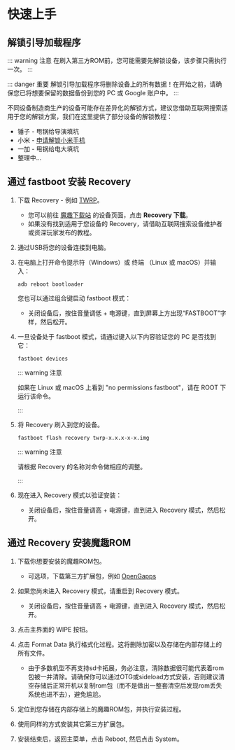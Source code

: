 # 快速上手

## 解锁引导加载程序

::: warning 注意
在刷入第三方ROM前，您可能需要先解锁设备，该步骤只需执行一次。
:::

::: danger 重要
解锁引导加载程序将删除设备上的所有数据！在开始之前，请确保您已将想要保留的数据备份到您的 PC 或 Google 账户中。
:::

不同设备制造商生产的设备可能存在差异化的解锁方式，建议您借助互联网搜索适用于您的解锁方案，我们在这里提供了部分设备的解锁教程：

* 锤子 - 甩锅给导演填坑
* 小米 - [申请解锁小米手机](http://www.miui.com/unlock/index.html)
* 一加 - 甩锅给电大填坑
* 整理中...

## 通过 fastboot 安装 Recovery

1. 下载 Recovery - 例如 [TWRP](https://twrp.me/)。

   * 您可以前往 [魔趣下载站](https://download.mokeedev.com) 的设备页面，点击 **Recovery 下载**。
   * 如果没有找到适用于您设备的 Recovery，请借助互联网搜索设备维护者或资深玩家发布的教程。

2. 通过USB将您的设备连接到电脑。

3. 在电脑上打开命令提示符（Windows）或 终端 （Linux 或 macOS）并输入：

   ``` adb reboot bootloader ```

   您也可以通过组合键启动 fastboot 模式：

   * 关闭设备后，按住音量调低 + 电源键，直到屏幕上方出现“FASTBOOT”字样，然后松开。

4. 一旦设备处于 fastboot 模式，请通过键入以下内容验证您的 PC 是否找到它：

   ```fastboot devices```

   ::: warning 注意

   如果在 Linux 或 macOS 上看到 "no permissions fastboot"，请在 ROOT 下运行该命令。

   :::

5. 将 Recovery 刷入到您的设备。

   ```fastboot flash recovery twrp-x.x.x-x-x.img```

   ::: warning 注意

   请根据 Recovery 的名称对命令做相应的调整。

   :::

6. 现在进入 Recovery 模式以验证安装：

   * 关闭设备后，按住音量调高 + 电源键，直到进入 Recovery 模式，然后松开。

## 通过 Recovery 安装魔趣ROM

1. 下载你想要安装的魔趣ROM包。
   * 可选项，下载第三方扩展包，例如 [OpenGapps](https://opengapps.org/)

2. 如果您尚未进入 Recovery 模式，请重启到 Recovery 模式。
   * 关闭设备后，按住音量调高 + 电源键，直到进入 Recovery 模式，然后松开。

3. 点击主界面的 WIPE 按钮。
4. 点击 Format Data 执行格式化过程。这将删除加密以及存储在内部存储上的所有文件。
   * 由于多数机型不再支持sd卡拓展，务必注意，清除数据很可能代表着rom包被一并清除。请确保你可以通过OTG或sideload方式安装，否则建议清空存储后正常开机以复制rom包（而不是做出一整套清空后发现rom丢失系统也进不去），避免尴尬。
   
5. 定位到您存储在内部存储上的魔趣ROM包，并执行安装过程。
6. 使用同样的方式安装其它第三方扩展包。
7. 安装结束后，返回主菜单，点击 Reboot, 然后点击 System。
